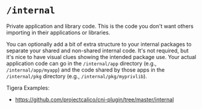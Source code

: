 # `/internal`

Private application and library code. This is the code you don't want others importing in their applications or libraries.

You can optionally add a bit of extra structure to your internal packages to separate your shared and non-shared internal code. It's not required, but it's nice to have visual clues showing the intended package use. Your actual application code can go in the `/internal/app` directory (e.g., `/internal/app/myapp`) and the code shared by those apps in the `/internal/pkg` directory (e.g., `/internal/pkg/myprivlib`).

Tigera Examples: 
* https://github.com/projectcalico/cni-plugin/tree/master/internal